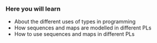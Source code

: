 ### Here you will learn

 - About the different uses of types in programming
 - How sequences and maps are modelled in different PLs
 - How to use sequences and maps in different PLs

